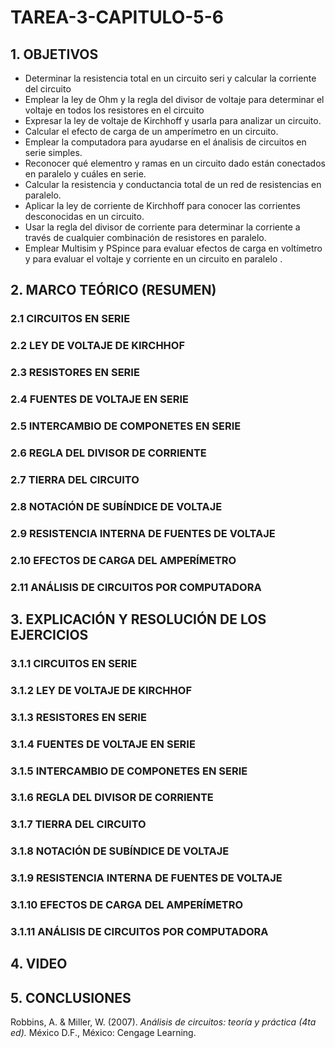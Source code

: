 # TAREA-3-CAPITULO-5-6
## 1. OBJETIVOS
- Determinar la resistencia total en un circuito seri y calcular la corriente del circuito
- Emplear la ley de Ohm y la regla del divisor de voltaje para determinar el voltaje en todos los resistores en el circuito
- Expresar la ley de voltaje de Kirchhoff y usarla para analizar un circuito.
- Calcular el efecto de carga de un amperímetro en un circuito.
- Emplear la computadora para ayudarse en el ánalisis de circuitos en serie simples.
- Reconocer qué elementro y ramas en un circuito dado están conectados en paralelo y cuáles en serie.
- Calcular la resistencia y conductancia total de un red de resistencias en paralelo.   
- Aplicar la ley de corriente de Kirchhoff para conocer las corrientes desconocidas en un circuito.
- Usar la regla del divisor de corriente para determinar la corriente a través de cualquier combinación de resistores en paralelo.
- Emplear Multisim y PSpince para evaluar efectos de carga en voltímetro y para evaluar  el voltaje y corriente en un circuito en paralelo .
## 2. MARCO TEÓRICO (RESUMEN)

### 2.1 CIRCUITOS EN SERIE

### 2.2 LEY DE VOLTAJE DE KIRCHHOF

### 2.3 RESISTORES EN SERIE

### 2.4 FUENTES DE VOLTAJE EN SERIE

### 2.5 INTERCAMBIO DE COMPONETES  EN SERIE

### 2.6 REGLA DEL DIVISOR DE CORRIENTE

### 2.7 TIERRA DEL CIRCUITO

### 2.8 NOTACIÓN DE SUBÍNDICE DE VOLTAJE

### 2.9 RESISTENCIA INTERNA DE FUENTES DE VOLTAJE

### 2.10 EFECTOS DE CARGA DEL AMPERÍMETRO

### 2.11 ANÁLISIS DE CIRCUITOS POR COMPUTADORA

## 3. EXPLICACIÓN Y RESOLUCIÓN DE LOS EJERCICIOS

### 3.1.1 CIRCUITOS EN SERIE

### 3.1.2 LEY DE VOLTAJE DE KIRCHHOF

### 3.1.3 RESISTORES EN SERIE

### 3.1.4 FUENTES DE VOLTAJE EN SERIE

### 3.1.5 INTERCAMBIO DE COMPONETES  EN SERIE

### 3.1.6 REGLA DEL DIVISOR DE CORRIENTE

### 3.1.7 TIERRA DEL CIRCUITO

### 3.1.8 NOTACIÓN DE SUBÍNDICE DE VOLTAJE

### 3.1.9 RESISTENCIA INTERNA DE FUENTES DE VOLTAJE

### 3.1.10 EFECTOS DE CARGA DEL AMPERÍMETRO

### 3.1.11 ANÁLISIS DE CIRCUITOS POR COMPUTADORA

## 4. VIDEO



## 5. CONCLUSIONES

Robbins, A. & Miller, W. (2007). *Análisis de circuitos: teoría y práctica (4ta ed).* México D.F., México: Cengage Learning.
